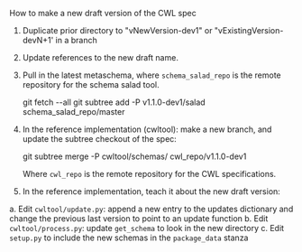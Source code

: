 How to make a new draft version of the CWL spec

1. Duplicate prior directory to "vNewVersion-dev1" or "vExistingVersion-devN+1'
   in a branch
2. Update references to the new draft name.
3. Pull in the latest metaschema, where `schema_salad_repo` is the remote
   repository for the schema salad tool.
     
     git fetch --all
     git subtree add -P v1.1.0-dev1/salad schema_salad_repo/master

4. In the reference implementation (cwltool): make a new branch, and update the
   subtree checkout of the spec:
   
     git subtree merge -P cwltool/schemas/ cwl_repo/v1.1.0-dev1
   
   Where `cwl_repo` is the remote repository for the CWL specifications.
4. In the reference implementation, teach it about the new draft version:

  a. Edit `cwltool/update.py`: append a new entry to the updates dictionary and
     change the previous last version to point to an update function
  b. Edit `cwltool/process.py`: update `get_schema` to look in the new
     directory
  c. Edit `setup.py` to include the new schemas in the `package_data` stanza
